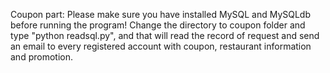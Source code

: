 Coupon part:
Please make sure you have installed MySQL and MySQLdb before running the program!
Change the directory to coupon folder and type "python readsql.py", and that will read the record of request and send an email to every registered account with coupon, restaurant information and promotion.
